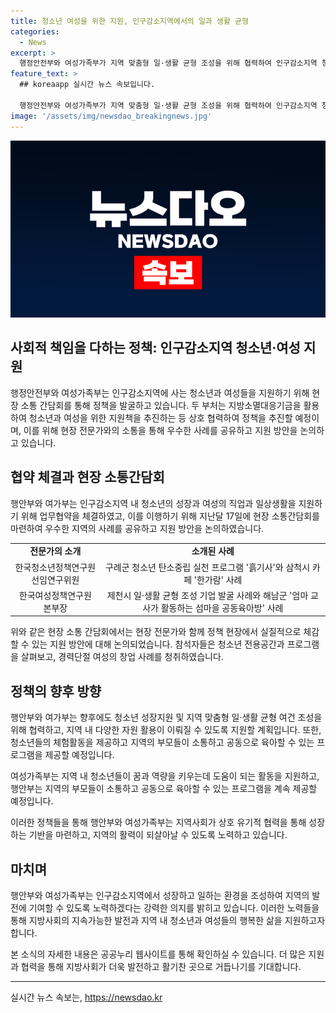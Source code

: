 ```yaml
---
title: 청소년 여성을 위한 지원, 인구감소지역에서의 일과 생활 균형
categories:
  - News
excerpt: >
  행정안전부와 여성가족부가 지역 맞춤형 일·생활 균형 조성을 위해 협력하여 인구감소지역 청소년·여성 지원 정책을 발굴하고 현장 소통 간담회를 개최했다. 특히 지방소멸대응기금을 활용한 시책사업 추진과 우수사례를 공유하여 체계적인 지원을 모색했으며, 청소년 성장지원과 여성의 일·생활 병행을 통한 지역 정착을 촉진하기 위한 업무협약을 체결했다. 현장 소통 간담회에서는 청소년 전용공간 및 지역 중소기업 대상의 여성 일·생활 균형 조성 기업 발굴 사례 등을 소개하고, 정책 현장에서의 지원 방안에 대해 함께 논의했다.
feature_text: >
  ## koreaapp 실시간 뉴스 속보입니다.

  행정안전부와 여성가족부가 지역 맞춤형 일·생활 균형 조성을 위해 협력하여 인구감소지역 청소년·여성 지원 정책을 발굴하고 현장 소통 간담회를 개최했다. 특히 지방소멸대응기금을 활용한 시책사업 추진과 우수사례를 공유하여 체계적인 지원을 모색했으며, 청소년 성장지원과 여성의 일·생활 병행을 통한 지역 정착을 촉진하기 위한 업무협약을 체결했다. 현장 소통 간담회에서는 청소년 전용공간 및 지역 중소기업 대상의 여성 일·생활 균형 조성 기업 발굴 사례 등을 소개하고, 정책 현장에서의 지원 방안에 대해 함께 논의했다.
image: '/assets/img/newsdao_breakingnews.jpg'
---
```


<p><img src="/assets/img/newsdao_breakingnews.jpg" alt="koreaapp 속보" /></p>

<h2 data-ke-size="size26">사회적 책임을 다하는 정책: 인구감소지역 청소년·여성 지원</h2>

<p data-ke-size="size16">행정안전부와 여성가족부는 인구감소지역에 사는 청소년과 여성들을 지원하기 위해 현장 소통 간담회를 통해 정책을 발굴하고 있습니다. 두 부처는 지방소멸대응기금을 활용하여 청소년과 여성을 위한 지원책을 추진하는 등 상호 협력하여 정책을 추진할 예정이며, 이를 위해 현장 전문가와의 소통을 통해 우수한 사례를 공유하고 지원 방안을 논의하고 있습니다.</p>

<h2 data-ke-size="size24">협약 체결과 현장 소통간담회</h2>

<p data-ke-size="size16">행안부와 여가부는 인구감소지역 내 청소년의 성장과 여성의 직업과 일상생활을 지원하기 위해 업무협약을 체결하였고, 이를 이행하기 위해 지난달 17일에 현장 소통간담회를 마련하여 우수한 지역의 사례를 공유하고 지원 방안을 논의하였습니다.</p>

<table>
  <tr>
    <td style="text-align: center; height: 17px;"><b>전문가의 소개</b></td>
    <td style="text-align: center; height: 17px;"><b>소개된 사례</b></td>
  </tr>
  <tr>
    <td style="text-align: center; height: 17px;">한국청소년정책연구원 선임연구위원</td>
    <td style="text-align: center; height: 17px;">구례군 청소년 탄소중립 실천 프로그램 '흙기사'와 삼척시 카페 '한가람' 사례</td>
  </tr>
  <tr>
    <td style="text-align: center; height: 17px;">한국여성정책연구원 본부장</td>
    <td style="text-align: center; height: 17px;">제천시 일·생활 균형 조성 기업 발굴 사례와 해남군 '엄마 교사가 활동하는 섬마을 공동육아방' 사례</td>
  </tr>
</table>

<p data-ke-size="size16">위와 같은 현장 소통 간담회에서는 현장 전문가와 함께 정책 현장에서 실질적으로 체감할 수 있는 지원 방안에 대해 논의되었습니다. 참석자들은 청소년 전용공간과 프로그램을 살펴보고, 경력단절 여성의 창업 사례를 청취하였습니다.</p>

<h2 data-ke-size="size24">정책의 향후 방향</h2>

<p data-ke-size="size16">행안부와 여가부는 향후에도 청소년 성장지원 및 지역 맞춤형 일·생활 균형 여건 조성을 위해 협력하고, 지역 내 다양한 자원 활용이 이뤄질 수 있도록 지원할 계획입니다. 또한, 청소년들의 체험활동을 제공하고 지역의 부모들이 소통하고 공동으로 육아할 수 있는 프로그램을 제공할 예정입니다.</p>

<p data-ke-size="size16">여성가족부는 지역 내 청소년들이 꿈과 역량을 키우는데 도움이 되는 활동을 지원하고, 행안부는 지역의 부모들이 소통하고 공동으로 육아할 수 있는 프로그램을 계속 제공할 예정입니다.</p>

<p data-ke-size="size16">이러한 정책들을 통해 행안부와 여성가족부는 지역사회가 상호 유기적 협력을 통해 성장하는 기반을 마련하고, 지역의 활력이 되살아날 수 있도록 노력하고 있습니다.</p>

<h2 data-ke-size="size24">마치며</h2>

<p data-ke-size="size16">행안부와 여성가족부는 인구감소지역에서 성장하고 일하는 환경을 조성하여 지역의 발전에 기여할 수 있도록 노력하겠다는 강력한 의지를 밝히고 있습니다. 이러한 노력들을 통해 지방사회의 지속가능한 발전과 지역 내 청소년과 여성들의 행복한 삶을 지원하고자 합니다.</p>

<p data-ke-size="size16">본 소식의 자세한 내용은 공공누리 웹사이트를 통해 확인하실 수 있습니다. 더 많은 지원과 협력을 통해 지방사회가 더욱 발전하고 활기찬 곳으로 거듭나기를 기대합니다.</p>

<hr>

<p data-ke-size="size16"></p>
실시간 뉴스 속보는, <a href="https://newsdao.kr" rel="dofollow">https://newsdao.kr</a>



